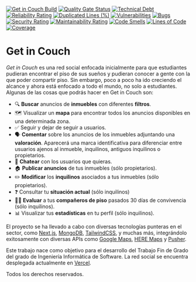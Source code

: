 [![Get in Couch Build](https://github.com/IsmaelP19/Get-in-Couch/actions/workflows/main.yml/badge.svg?branch=main)](https://github.com/IsmaelP19/Get-in-Couch/actions/workflows/main.yml)
[![Quality Gate Status](https://sonarcloud.io/api/project_badges/measure?project=IsmaelP19_Get-in-Couch&metric=alert_status)](https://sonarcloud.io/summary/new_code?id=IsmaelP19_Get-in-Couch)
[![Technical Debt](https://sonarcloud.io/api/project_badges/measure?project=IsmaelP19_Get-in-Couch&metric=sqale_index)](https://sonarcloud.io/summary/new_code?id=IsmaelP19_Get-in-Couch)
[![Reliability Rating](https://sonarcloud.io/api/project_badges/measure?project=IsmaelP19_Get-in-Couch&metric=reliability_rating)](https://sonarcloud.io/summary/new_code?id=IsmaelP19_Get-in-Couch)
[![Duplicated Lines (%)](https://sonarcloud.io/api/project_badges/measure?project=IsmaelP19_Get-in-Couch&metric=duplicated_lines_density)](https://sonarcloud.io/summary/new_code?id=IsmaelP19_Get-in-Couch)
[![Vulnerabilities](https://sonarcloud.io/api/project_badges/measure?project=IsmaelP19_Get-in-Couch&metric=vulnerabilities)](https://sonarcloud.io/summary/new_code?id=IsmaelP19_Get-in-Couch)
[![Bugs](https://sonarcloud.io/api/project_badges/measure?project=IsmaelP19_Get-in-Couch&metric=bugs)](https://sonarcloud.io/summary/new_code?id=IsmaelP19_Get-in-Couch)
[![Security Rating](https://sonarcloud.io/api/project_badges/measure?project=IsmaelP19_Get-in-Couch&metric=security_rating)](https://sonarcloud.io/summary/new_code?id=IsmaelP19_Get-in-Couch)
[![Maintainability Rating](https://sonarcloud.io/api/project_badges/measure?project=IsmaelP19_Get-in-Couch&metric=sqale_rating)](https://sonarcloud.io/summary/new_code?id=IsmaelP19_Get-in-Couch)
[![Code Smells](https://sonarcloud.io/api/project_badges/measure?project=IsmaelP19_Get-in-Couch&metric=code_smells)](https://sonarcloud.io/summary/new_code?id=IsmaelP19_Get-in-Couch)
[![Lines of Code](https://sonarcloud.io/api/project_badges/measure?project=IsmaelP19_Get-in-Couch&metric=ncloc)](https://sonarcloud.io/summary/new_code?id=IsmaelP19_Get-in-Couch)
[![Coverage](https://sonarcloud.io/api/project_badges/measure?project=IsmaelP19_Get-in-Couch&metric=coverage)](https://sonarcloud.io/summary/new_code?id=IsmaelP19_Get-in-Couch)


# Get in Couch
_Get in Couch_ es una red social enfocada inicialmente para que estudiantes pudieran encontrar el piso de sus sueños y pudieran conocer a gente con la que poder compartir piso. Sin embargo, poco a poco ha ido creciendo el alcance y ahora está enfocado a todo el mundo, no solo a estudiantes. Algunas de las cosas que podrás hacer en Get in Couch son:
- 🔍 **Buscar** anuncios de **inmuebles** con diferentes **filtros**.
- 🗺️ Visualizar un **mapa** para encontrar todos los anuncios disponibles en una determinada zona.
- ✅ Seguir y dejar de seguir a usuarios.
- 🗣️ **Comentar** sobre los anuncios de los inmuebles adjuntando una **valoración**. Aparecerá una marca identificativa para diferenciar entre usuarios ajenos al inmueble, inquilinos, antiguos inquilinos o propietarios.
- 💬 **Chatear** con los usuarios que quieras.
- 🏠 **Publicar anuncios** de tus inmuebles (sólo propietarios).
- ✏️ **Modificar** los **inquilinos** asociados a tus inmuebles (sólo propietarios).
- ❓ Consultar tu **situación actual** (sólo inquilinos)
- 🧑‍⚖️ **Evaluar** a tus **compañeros de piso** pasados 30 días de convivencia (sólo inquilinos).
- 📊 Visualizar tus **estadísticas** en tu perfil (sólo inquilinos).

El proyecto se ha llevado a cabo con diversas tecnologías punteras en el sector, como [Next.js](https://nextjs.org/), [MongoDB](https://www.mongodb.com/es), [TailwindCSS](https://tailwindcss.com/), y muchas más, integrándolo exitosamente con diversas APIs como [Google Maps](https://developers.google.com/maps/documentation/javascript?hl=es-419), [HERE Maps](https://developer.here.com/documentation/geocoding-search-api/dev_guide/index.html) y [Pusher](https://pusher.com/).

Este trabajo nace como objetivo para el desarrollo del Trabajo Fin de Grado del grado de Ingeniería Informática de Software.
La red social se encuentra desplegada actualmente en [Vercel](https://getincouch.vercel.app).

Todos los derechos reservados.
